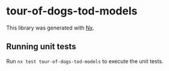 # tour-of-dogs-tod-models

This library was generated with [Nx](https://nx.dev).

## Running unit tests

Run `nx test tour-of-dogs-tod-models` to execute the unit tests.
